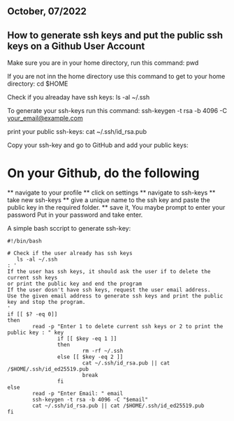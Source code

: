 ## October, 07/2022
 
##  How to generate ssh keys and put the public ssh keys on a Github User Account
 
Make sure you are in your home directory, run this command:
    pwd

If you are not inn the home directory use this command to get to your home directory:
    cd $HOME

Check if you  alreaday have ssh keys: 
    ls -al ~/.ssh
  
To generate your ssh-keys run this command:
    ssh-keygen -t rsa -b 4096 -C <your_email@example.com>

print your public ssh-keys:
    cat ~/.ssh/id_rsa.pub

Copy your ssh-key and go to GitHub and add your public keys:
# On your Github, do the following
  ** navigate to your profile
  ** click on settings
  ** navigate to ssh-keys
  ** take new ssh-keys
  ** give a unique name to the ssh key and paste the public key in the required folder.
  ** save it, 
      You maybe prompt to enter your password
      Put in your password and take enter.

A simple bash sccript to generate ssh-key:
```
#!/bin/bash

# Check if the user already has ssh keys
   ls -al ~/.ssh
: '
If the user has ssh keys, it should ask the user if to delete the current ssh keys
or print the public key and end the program
If the user dosn't have ssh keys, request the user email address.
Use the given email address to generate ssh keys and print the public key and stop the program.
'
if [[ $? -eq 0]]
then
        read -p "Enter 1 to delete current ssh keys or 2 to print the public key : " key
                if [[ $key -eq 1 ]]
                then
                        rm -rf ~/.ssh
                else [[ $key -eq 2 ]]
                        cat ~/.ssh/id_rsa.pub || cat /$HOME/.ssh/id_ed25519.pub
                        break
                fi
else
        read -p "Enter Email: " email
        ssh-keygen -t rsa -b 4096 -C "$email"
        cat ~/.ssh/id_rsa.pub || cat /$HOME/.ssh/id_ed25519.pub
fi
```
